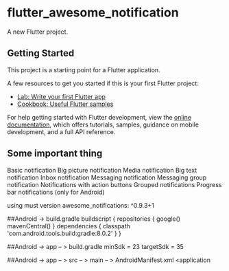 # flutter_awesome_notification

A new Flutter project.

## Getting Started

This project is a starting point for a Flutter application.

A few resources to get you started if this is your first Flutter project:

- [Lab: Write your first Flutter app](https://docs.flutter.dev/get-started/codelab)
- [Cookbook: Useful Flutter samples](https://docs.flutter.dev/cookbook)

For help getting started with Flutter development, view the
[online documentation](https://docs.flutter.dev/), which offers tutorials,
samples, guidance on mobile development, and a full API reference.


## Some important thing

Basic notification
Big picture notification
Media notification
Big text notification
Inbox notification
Messaging notification
Messaging group notification
Notifications with action buttons
Grouped notifications
Progress bar notifications (only for Android)

using must version
  awesome_notifications: ^0.9.3+1

##Android -> build.gradle
buildscript {
    repositories {
        google()
        mavenCentral()
    }
    dependencies {
        classpath 'com.android.tools.build:gradle:8.0.2'
    }
}

##Android -> app – > build.gradle
 minSdk = 23
 targetSdk = 35

##Android -> app – > src – > main – > AndroidManifest.xml
<manifest xmlns:android="http://schemas.android.com/apk/res/android">
    <uses-permission android:name="android.permission.SCHEDULE_EXACT_ALARM" />
    <uses-permission android:name="android.permission.ACCESS_NOTIFICATION_POLICY" />
    <application
        <activity
            android:exported="true">
  </activity>
</manifest>



